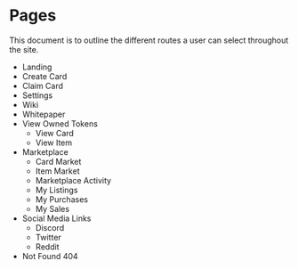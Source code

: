 # Pages

This document is to outline the different routes a user can select throughout the site.

- Landing
- Create Card
- Claim Card
- Settings
- Wiki
- Whitepaper
- View Owned Tokens
  - View Card
  - View Item
- Marketplace
  - Card Market
  - Item Market
  - Marketplace Activity
  - My Listings
  - My Purchases
  - My Sales
- Social Media Links
  - Discord
  - Twitter
  - Reddit
- Not Found 404